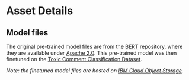 # Asset Details

## Model files

The original pre-trained model files are from the [BERT](https://github.com/google-research/bert) repository, where they are available under [Apache 2.0](https://github.com/google-research/bert/blob/master/LICENSE). This pre-trained model was then finetuned on the [Toxic Comment Classification Dataset](https://www.kaggle.com/c/jigsaw-toxic-comment-classification-challenge/data).

_Note: the finetuned model files are hosted on [IBM Cloud Object Storage](http://max-assets.s3.us.cloud-object-storage.appdomain.cloud/max-toxic-comment-classifier/1.0/assets.tar.gz)._
